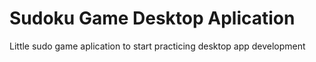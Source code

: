 # Sudoku Game Desktop Aplication
 Little sudo game aplication to start practicing desktop app development
